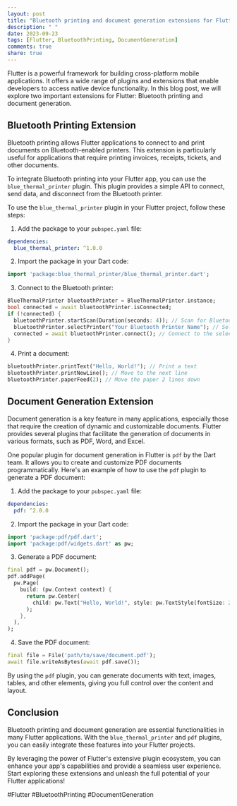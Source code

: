 ```yaml
---
layout: post
title: "Bluetooth printing and document generation extensions for Flutter"
description: " "
date: 2023-09-23
tags: [Flutter, BluetoothPrinting, DocumentGeneration]
comments: true
share: true
---
```


Flutter is a powerful framework for building cross-platform mobile applications. It offers a wide range of plugins and extensions that enable developers to access native device functionality. In this blog post, we will explore two important extensions for Flutter: Bluetooth printing and document generation.

## Bluetooth Printing Extension

Bluetooth printing allows Flutter applications to connect to and print documents on Bluetooth-enabled printers. This extension is particularly useful for applications that require printing invoices, receipts, tickets, and other documents.

To integrate Bluetooth printing into your Flutter app, you can use the `blue_thermal_printer` plugin. This plugin provides a simple API to connect, send data, and disconnect from the Bluetooth printer.

To use the `blue_thermal_printer` plugin in your Flutter project, follow these steps:

1. Add the package to your `pubspec.yaml` file:

```yaml
dependencies:
  blue_thermal_printer: ^1.0.0
```

2. Import the package in your Dart code:

```dart
import 'package:blue_thermal_printer/blue_thermal_printer.dart';
```

3. Connect to the Bluetooth printer:

```dart
BlueThermalPrinter bluetoothPrinter = BlueThermalPrinter.instance;
bool connected = await bluetoothPrinter.isConnected;
if (!connected) {
  bluetoothPrinter.startScan(Duration(seconds: 4)); // Scan for Bluetooth printers nearby
  bluetoothPrinter.selectPrinter("Your Bluetooth Printer Name"); // Select the desired printer
  connected = await bluetoothPrinter.connect(); // Connect to the selected printer
}
```

4. Print a document:

```dart
bluetoothPrinter.printText("Hello, World!"); // Print a text
bluetoothPrinter.printNewLine(); // Move to the next line
bluetoothPrinter.paperFeed(2); // Move the paper 2 lines down
```

## Document Generation Extension

Document generation is a key feature in many applications, especially those that require the creation of dynamic and customizable documents. Flutter provides several plugins that facilitate the generation of documents in various formats, such as PDF, Word, and Excel.

One popular plugin for document generation in Flutter is `pdf` by the Dart team. It allows you to create and customize PDF documents programmatically. Here's an example of how to use the `pdf` plugin to generate a PDF document:

1. Add the package to your `pubspec.yaml` file:

```yaml
dependencies:
  pdf: ^2.0.0
```

2. Import the package in your Dart code:

```dart
import 'package:pdf/pdf.dart';
import 'package:pdf/widgets.dart' as pw;
```

3. Generate a PDF document:

```dart
final pdf = pw.Document();
pdf.addPage(
  pw.Page(
    build: (pw.Context context) {
      return pw.Center(
        child: pw.Text("Hello, World!", style: pw.TextStyle(fontSize: 20)),
      );
    },
  ),
);
```

4. Save the PDF document:

```dart
final file = File('path/to/save/document.pdf');
await file.writeAsBytes(await pdf.save());
```

By using the `pdf` plugin, you can generate documents with text, images, tables, and other elements, giving you full control over the content and layout.

## Conclusion

Bluetooth printing and document generation are essential functionalities in many Flutter applications. With the `blue_thermal_printer` and `pdf` plugins, you can easily integrate these features into your Flutter projects.

By leveraging the power of Flutter's extensive plugin ecosystem, you can enhance your app's capabilities and provide a seamless user experience. Start exploring these extensions and unleash the full potential of your Flutter applications!

#Flutter #BluetoothPrinting #DocumentGeneration